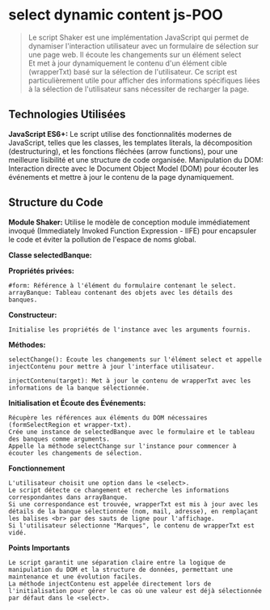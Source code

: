 # select dynamic content js-POO

> Le script Shaker est une implémentation JavaScript qui permet de dynamiser l'interaction utilisateur avec un formulaire de sélection sur une page web. Il écoute les changements sur un élément select  
> Et met à jour dynamiquement le contenu d'un élément cible (wrapperTxt) basé sur la sélection de l'utilisateur. Ce script est particulièrement utile pour afficher des informations spécifiques liées à la sélection de l'utilisateur sans nécessiter de recharger la page.


## Technologies Utilisées

  **JavaScript ES6+:** Le script utilise des fonctionnalités modernes de JavaScript, telles que les classes, les templates literals, la décomposition (destructuring), et les fonctions fléchées (arrow functions), pour une meilleure lisibilité et une structure de code organisée.
  Manipulation du DOM: Interaction directe avec le Document Object Model (DOM) pour écouter les événements et mettre à jour le contenu de la page dynamiquement.


## Structure du Code

  **Module Shaker:** Utilise le modèle de conception module immédiatement invoqué (Immediately Invoked Function Expression - IIFE) pour encapsuler le code et éviter la pollution de l'espace de noms global.

**Classe selectedBanque:**

  **Propriétés privées:**

    #form: Référence à l'élément du formulaire contenant le select.
    arrayBanque: Tableau contenant des objets avec les détails des banques.

  **Constructeur:**

    Initialise les propriétés de l'instance avec les arguments fournis.

  **Méthodes:**

    selectChange(): Écoute les changements sur l'élément select et appelle injectContenu pour mettre à jour l'interface utilisateur.
    
    injectContenu(target): Met à jour le contenu de wrapperTxt avec les informations de la banque sélectionnée.


  **Initialisation et Écoute des Événements:**

    Récupère les références aux éléments du DOM nécessaires (formSelectRegion et wrapper-txt).
    Crée une instance de selectedBanque avec le formulaire et le tableau des banques comme arguments.
    Appelle la méthode selectChange sur l'instance pour commencer à écouter les changements de sélection.

**Fonctionnement**

    L'utilisateur choisit une option dans le <select>.
    Le script détecte ce changement et recherche les informations correspondantes dans arrayBanque.
    Si une correspondance est trouvée, wrapperTxt est mis à jour avec les détails de la banque sélectionnée (nom, mail, adresse), en remplaçant les balises <br> par des sauts de ligne pour l'affichage.
    Si l'utilisateur sélectionne "Marques", le contenu de wrapperTxt est vidé.

**Points Importants**

    Le script garantit une séparation claire entre la logique de manipulation du DOM et la structure de données, permettant une maintenance et une évolution faciles.
    La méthode injectContenu est appelée directement lors de l'initialisation pour gérer le cas où une valeur est déjà sélectionnée par défaut dans le <select>.